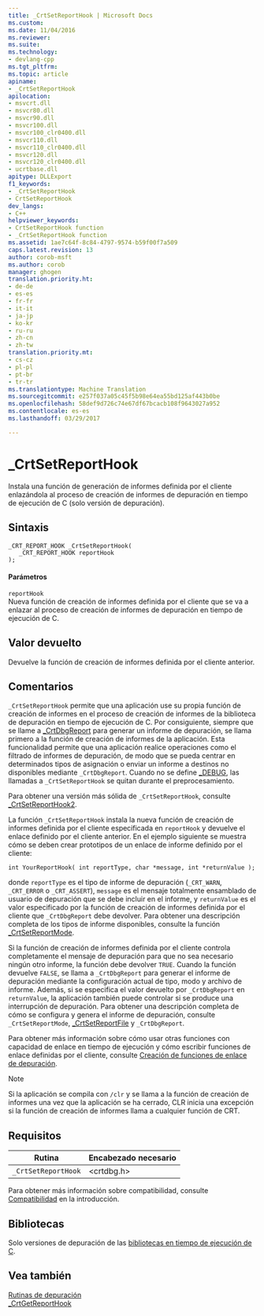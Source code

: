 ```yaml
---
title: _CrtSetReportHook | Microsoft Docs
ms.custom: 
ms.date: 11/04/2016
ms.reviewer: 
ms.suite: 
ms.technology:
- devlang-cpp
ms.tgt_pltfrm: 
ms.topic: article
apiname:
- _CrtSetReportHook
apilocation:
- msvcrt.dll
- msvcr80.dll
- msvcr90.dll
- msvcr100.dll
- msvcr100_clr0400.dll
- msvcr110.dll
- msvcr110_clr0400.dll
- msvcr120.dll
- msvcr120_clr0400.dll
- ucrtbase.dll
apitype: DLLExport
f1_keywords:
- _CrtSetReportHook
- CrtSetReportHook
dev_langs:
- C++
helpviewer_keywords:
- CrtSetReportHook function
- _CrtSetReportHook function
ms.assetid: 1ae7c64f-8c84-4797-9574-b59f00f7a509
caps.latest.revision: 13
author: corob-msft
ms.author: corob
manager: ghogen
translation.priority.ht:
- de-de
- es-es
- fr-fr
- it-it
- ja-jp
- ko-kr
- ru-ru
- zh-cn
- zh-tw
translation.priority.mt:
- cs-cz
- pl-pl
- pt-br
- tr-tr
ms.translationtype: Machine Translation
ms.sourcegitcommit: e257f037a05c45f5b98e64ea55bd125af443b0be
ms.openlocfilehash: 58def9d726c74e67df67bcacb108f9643027a952
ms.contentlocale: es-es
ms.lasthandoff: 03/29/2017

---
```

# <a name="crtsetreporthook"></a>_CrtSetReportHook
Instala una función de generación de informes definida por el cliente enlazándola al proceso de creación de informes de depuración en tiempo de ejecución de C (solo versión de depuración).  
  
## <a name="syntax"></a>Sintaxis  
  
```  
_CRT_REPORT_HOOK _CrtSetReportHook(   
   _CRT_REPORT_HOOK reportHook   
);  
```  
  
#### <a name="parameters"></a>Parámetros  
 `reportHook`  
 Nueva función de creación de informes definida por el cliente que se va a enlazar al proceso de creación de informes de depuración en tiempo de ejecución de C.  
  
## <a name="return-value"></a>Valor devuelto  
 Devuelve la función de creación de informes definida por el cliente anterior.  
  
## <a name="remarks"></a>Comentarios  
 `_CrtSetReportHook` permite que una aplicación use su propia función de creación de informes en el proceso de creación de informes de la biblioteca de depuración en tiempo de ejecución de C. Por consiguiente, siempre que se llame a [_CrtDbgReport](../../c-runtime-library/reference/crtdbgreport-crtdbgreportw.md) para generar un informe de depuración, se llama primero a la función de creación de informes de la aplicación. Esta funcionalidad permite que una aplicación realice operaciones como el filtrado de informes de depuración, de modo que se pueda centrar en determinados tipos de asignación o enviar un informe a destinos no disponibles mediante `_CrtDbgReport`. Cuando no se define [_DEBUG](../../c-runtime-library/debug.md), las llamadas a `_CrtSetReportHook` se quitan durante el preprocesamiento.  
  
 Para obtener una versión más sólida de `_CrtSetReportHook`, consulte [_CrtSetReportHook2](../../c-runtime-library/reference/crtsetreporthook2-crtsetreporthookw2.md).  
  
 La función `_CrtSetReportHook` instala la nueva función de creación de informes definida por el cliente especificada en `reportHook` y devuelve el enlace definido por el cliente anterior. En el ejemplo siguiente se muestra cómo se deben crear prototipos de un enlace de informe definido por el cliente:  
  
```  
int YourReportHook( int reportType, char *message, int *returnValue );  
```  
  
 donde `reportType` es el tipo de informe de depuración (`_CRT_WARN`, `_CRT_ERROR` o `_CRT_ASSERT`), `message` es el mensaje totalmente ensamblado de usuario de depuración que se debe incluir en el informe, y `returnValue` es el valor especificado por la función de creación de informes definida por el cliente que `_CrtDbgReport` debe devolver. Para obtener una descripción completa de los tipos de informe disponibles, consulte la función [_CrtSetReportMode](../../c-runtime-library/reference/crtsetreportmode.md).  
  
 Si la función de creación de informes definida por el cliente controla completamente el mensaje de depuración para que no sea necesario ningún otro informe, la función debe devolver `TRUE`. Cuando la función devuelve `FALSE`, se llama a `_CrtDbgReport` para generar el informe de depuración mediante la configuración actual de tipo, modo y archivo de informe. Además, si se especifica el valor devuelto por `_CrtDbgReport` en `returnValue`, la aplicación también puede controlar si se produce una interrupción de depuración. Para obtener una descripción completa de cómo se configura y genera el informe de depuración, consulte `_CrtSetReportMode`, [_CrtSetReportFile](../../c-runtime-library/reference/crtsetreportfile.md) y `_CrtDbgReport`.  
  
 Para obtener más información sobre cómo usar otras funciones con capacidad de enlace en tiempo de ejecución y cómo escribir funciones de enlace definidas por el cliente, consulte [Creación de funciones de enlace de depuración](/visualstudio/debugger/debug-hook-function-writing).  
  
> [!NOTE]
>  Si la aplicación se compila con `/clr` y se llama a la función de creación de informes una vez que la aplicación se ha cerrado, CLR inicia una excepción si la función de creación de informes llama a cualquier función de CRT.  
  
## <a name="requirements"></a>Requisitos  
  
|Rutina|Encabezado necesario|  
|-------------|---------------------|  
|`_CrtSetReportHook`|\<crtdbg.h>|  
  
 Para obtener más información sobre compatibilidad, consulte [Compatibilidad](../../c-runtime-library/compatibility.md) en la introducción.  
  
## <a name="libraries"></a>Bibliotecas  
 Solo versiones de depuración de las [bibliotecas en tiempo de ejecución de C](../../c-runtime-library/crt-library-features.md).  
  
## <a name="see-also"></a>Vea también  
 [Rutinas de depuración](../../c-runtime-library/debug-routines.md)   
 [_CrtGetReportHook](../../c-runtime-library/reference/crtgetreporthook.md)
